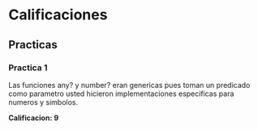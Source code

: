 # Calificaciones

## Practicas

### Practica 1

Las funciones any? y number? eran genericas pues toman un predicado como parametro usted hicieron implementaciones especificas para numeros y simbolos.

**Calificacion: 9**